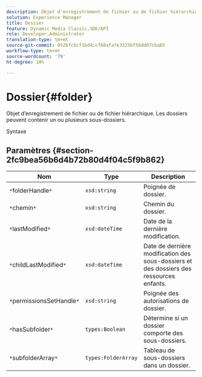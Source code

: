 ```yaml
---
description: Objet d’enregistrement de fichier ou de fichier hiérarchique. Les dossiers peuvent contenir un ou plusieurs sous-dossiers.
solution: Experience Manager
title: Dossier
feature: Dynamic Media Classic,SDK/API
role: Developer,Administrator
translation-type: tm+mt
source-git-commit: 052bfcbcf1bd4ccf60afa7e3325bf58dd07cba85
workflow-type: tm+mt
source-wordcount: '79'
ht-degree: 10%

---
```



# Dossier{#folder}

Objet d’enregistrement de fichier ou de fichier hiérarchique. Les dossiers peuvent contenir un ou plusieurs sous-dossiers.

Syntaxe

## Paramètres {#section-2fc9bea56b6d4b72b80d4f04c5f9b862}

| Nom | Type | Description |
|---|---|---|
| `*`folderHandle`*` | `xsd:string` | Poignée de dossier. |
| `*`chemin`*` | `xsd:string` | Chemin du dossier. |
| `*`lastModified`*` | `xsd:dateTime` | Date de la dernière modification. |
| `*`childLastModified`*` | `xsd:dateTime` | Date de dernière modification des sous-dossiers et des dossiers des ressources enfants. |
| `*`permissionsSetHandle`*` | `xsd:string` | Poignée des autorisations de dossier. |
| `*`hasSubfolder`*` | `types:Boolean` | Détermine si un dossier comporte des sous-dossiers. |
| `*`subfolderArray`*` | `types:FolderArray` | Tableau de sous-dossiers dans un dossier. |

